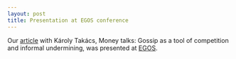 ```yaml
---
layout: post
title: Presentation at EGOS conference
---
```


Our [article](https://www.egosnet.org/jart/prj3/egos/main.jart?rel=de&reserve-mode=active&content-id=1493586858301&subtheme_id=1442568068217&show_prog=yes) with Károly Takács, Money talks: Gossip as a tool of competition and informal undermining, was presented at [EGOS](https://www.egosnet.org/2017_copenhagen/general_theme). 
